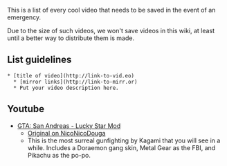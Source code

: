 This is a list of every cool video that needs to be saved in the event of an emergency.

Due to the size of such videos, we won't save videos in this wiki, at least until a better way to distribute them is made.

## List guidelines

    * [title of video](http://link-to-vid.eo)
      * [mirror links](http://link-to-mirr.or)
      * Put your video description here.

## Youtube

* [GTA: San Andreas - Lucky Star Mod](https://www.youtube.com/watch?v=8KYfAU7eXNU)
  * [Original on NicoNicoDouga](http://www.nicovideo.jp/watch/sm1015283)
  * This is the most surreal gunfighting by Kagami that you will see in a while. Includes a Doraemon gang skin, Metal Gear as the FBI, and Pikachu as the po-po.
